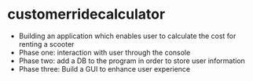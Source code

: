 # customerridecalculator
- Building an application which enables user to calculate the cost for renting a scooter
- Phase one: interaction with user through the console
- Phase two: add a DB to the program in order to store user information
- Phase three: Build a GUI to enhance user experience
